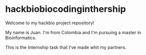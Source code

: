 # hackbiobiocodinginthership

Welcome to my hackbio project repository!


My name is Juan. I'm from Colombia and I'm pursuing a master in Bioinformatics. 

This is the Internship task that I've made whit my partners.
